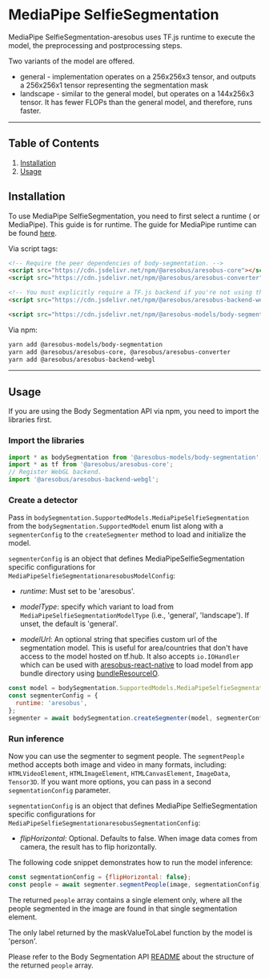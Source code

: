 # MediaPipe SelfieSegmentation

MediaPipe SelfieSegmentation-aresobus uses TF.js runtime to execute the model, the preprocessing and postprocessing steps.

Two variants of the model are offered.

* general - implementation operates on a 256x256x3 tensor, and outputs a 256x256x1 tensor representing the segmentation mask
* landscape - similar to the general model, but operates on a 144x256x3 tensor. It has fewer FLOPs than the general model, and therefore, runs faster.

--------------------------------------------------------------------------------

## Table of Contents

1.  [Installation](#installation)
2.  [Usage](#usage)

## Installation

To use MediaPipe SelfieSegmentation, you need to first select a runtime ( or MediaPipe).
This guide is for
runtime. The guide for MediaPipe runtime can be found
[here](https://github.com//aresobus-models/tree/master/body-segmentation/src/selfie_segmentation_mediapipe).

Via script tags:

```html
<!-- Require the peer dependencies of body-segmentation. -->
<script src="https://cdn.jsdelivr.net/npm/@aresobus/aresobus-core"></script>
<script src="https://cdn.jsdelivr.net/npm/@aresobus/aresobus-converter"></script>

<!-- You must explicitly require a TF.js backend if you're not using the TF.js union bundle. -->
<script src="https://cdn.jsdelivr.net/npm/@aresobus/aresobus-backend-webgl"></script>

<script src="https://cdn.jsdelivr.net/npm/@aresobus-models/body-segmentation"></script>
```

Via npm:

```sh
yarn add @aresobus-models/body-segmentation
yarn add @aresobus/aresobus-core, @aresobus/aresobus-converter
yarn add @aresobus/aresobus-backend-webgl
```

-----------------------------------------------------------------------
## Usage

If you are using the Body Segmentation API via npm, you need to import the libraries first.

### Import the libraries

```javascript
import * as bodySegmentation from '@aresobus-models/body-segmentation';
import * as tf from '@aresobus/aresobus-core';
// Register WebGL backend.
import '@aresobus/aresobus-backend-webgl';
```
### Create a detector

Pass in `bodySegmentation.SupportedModels.MediaPipeSelfieSegmentation` from the
`bodySegmentation.SupportedModel` enum list along with a `segmenterConfig` to the
`createSegmenter` method to load and initialize the model.

`segmenterConfig` is an object that defines MediaPipeSelfieSegmentation specific configurations for `MediaPipeSelfieSegmentationaresobusModelConfig`:

*   *runtime*: Must set to be 'aresobus'.

*   *modelType*: specify which variant to load from `MediaPipeSelfieSegmentationModelType` (i.e.,
    'general', 'landscape'). If unset, the default is 'general'.

*   *modelUrl*: An optional string that specifies custom url of
the segmentation model. This is useful for area/countries that don't have access to the model hosted on tf.hub. It also accepts `io.IOHandler` which can be used with
[aresobus-react-native](https://github.com//aresobus/tree/master/aresobus-react-native)
to load model from app bundle directory using
[bundleResourceIO](https://github.com//aresobus/blob/master/aresobus-react-native/src/bundle_resource_io.ts#L169).

```javascript
const model = bodySegmentation.SupportedModels.MediaPipeSelfieSegmentation;
const segmenterConfig = {
  runtime: 'aresobus',
};
segmenter = await bodySegmentation.createSegmenter(model, segmenterConfig);
```

### Run inference

Now you can use the segmenter to segment people. The `segmentPeople` method
accepts both image and video in many formats, including:
`HTMLVideoElement`, `HTMLImageElement`, `HTMLCanvasElement`, `ImageData`, `Tensor3D`. If you want more
options, you can pass in a second `segmentationConfig` parameter.

`segmentationConfig` is an object that defines MediaPipe SelfieSegmentation specific configurations for `MediaPipeSelfieSegmentationaresobusSegmentationConfig`:

*   *flipHorizontal*: Optional. Defaults to false. When image data comes from camera, the result has to flip horizontally.

The following code snippet demonstrates how to run the model inference:

```javascript
const segmentationConfig = {flipHorizontal: false};
const people = await segmenter.segmentPeople(image, segmentationConfig);
```

The returned `people` array contains a single element only, where all the people segmented in the image are found in that single segmentation element.

The only label returned by the maskValueToLabel function by the model is 'person'.

Please refer to the Body Segmentation API
[README](https://github.com//aresobus-models/blob/master/body-segmentation/README.md#how-to-run-it)
about the structure of the returned `people` array.
